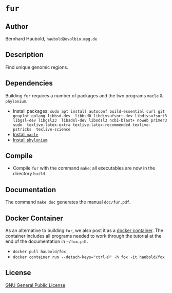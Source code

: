# `fur`
## Author
Bernhard Haubold, `haubold@evolbio.mpg.de`
## Description
Find unique genomic regions.
## Dependencies
Building `fur` requires a number of packages and the two programs
`macle` & `phylonium`.
* Install packages:
`sudo apt install autoconf build-essential curl git gnuplot golang libbsd-dev 
    libbsd0 libdivsufsort-dev libdivsufsort3 libgsl-dev libgsl23 
    libsdsl-dev libsdsl3 ncbi-blast+ noweb primer3 sudo 
    texlive-latex-extra texlive-latex-recommended texlive-pstricks 
    texlive-science`
* [Install `macle`](http://github.com/evolbioinf/macle)
* [Install `phylonium`](http://github.com/evolbioinf/phylonium)
## Compile
* Compile `fur` with the command `make`; all executables are now in
  the directory `build`
## Documentation
The command `make doc` generates the manual `doc/fur.pdf`.
## Docker Container 
As an alternative to building `fur`, we also post it as a [docker
  container](https://hub.docker.com/r/haubold/fox). The container
  includes all programs needed to work through the tutorial at the end
  of the documentation in `~/fox.pdf`.
  -  `docker pull haubold/fox`
  -  `docker container run --detach-keys="ctrl-@" -h fox -it haubold/fox`
## License
[GNU General Public License](https://www.gnu.org/licenses/gpl.html)
